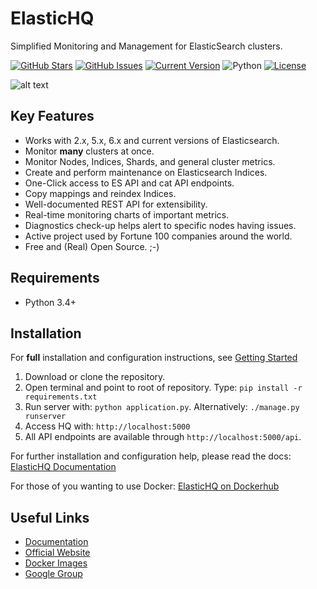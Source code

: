 ElasticHQ
=========

Simplified Monitoring and Management for ElasticSearch clusters.

[![GitHub Stars](https://img.shields.io/github/stars/ElasticHQ/elasticsearch-HQ.svg)](https://github.com/ElasticHQ/elasticsearch-HQ) 
[![GitHub Issues](https://img.shields.io/github/issues/ElasticHQ/elasticsearch-HQ.svg)](https://github.com/ElasticHQ/elasticsearch-HQ) 
[![Current Version](https://img.shields.io/badge/version-3.0.0-green.svg)](https://github.com/ElasticHQ/elasticsearch-HQ) 
![Python](https://img.shields.io/badge/python-v3.4%20%2F%20v3.6-blue.svg)
[![License](https://img.shields.io/badge/license-ASL-blue.svg)](https://opensource.org/licenses/ASL)


![alt text](https://raw.githubusercontent.com/ElasticHQ/elasticsearch-HQ/master/main_dashboard.png)


Key Features
------------
* Works with 2.x, 5.x, 6.x and current versions of Elasticsearch. 
* Monitor **many** clusters at once.
* Monitor Nodes, Indices, Shards, and general cluster metrics.
* Create and perform maintenance on Elasticsearch Indices.
* One-Click access to ES API and cat API endpoints.
* Copy mappings and reindex Indices.
* Well-documented REST API for extensibility.
* Real-time monitoring charts of important metrics.
* Diagnostics check-up helps alert to specific nodes having issues.
* Active project used by Fortune 100 companies around the world.
* Free and (Real) Open Source. ;-)

Requirements
------------

* Python 3.4+


Installation
------------

For **full** installation and configuration instructions, see [Getting Started](http://docs.elastichq.org/installation.html)

1. Download or clone the repository. 
2. Open terminal and point to root of repository. Type: ``pip install -r requirements.txt``
3. Run server with: `` python application.py ``. Alternatively: ``./manage.py runserver``
4. Access HQ with: `` http://localhost:5000 ``
5. All API endpoints are available through `` http://localhost:5000/api ``.  

For further installation and configuration help, please read the docs: [ElasticHQ Documentation](http://docs.elastichq.org)

For those of you wanting to use Docker: [ElasticHQ on Dockerhub](https://hub.docker.com/r/elastichq/elasticsearch-hq/)

Useful Links
------------
* [Documentation](http://docs.elastichq.org)
* [Official Website](http://www.elastichq.org)
* [Docker Images](https://hub.docker.com/r/elastichq/elasticsearch-hq/)
* [Google Group](https://groups.google.com/d/forum/elastichq)



